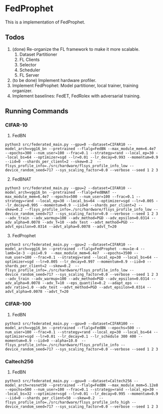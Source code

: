 # FedProphet

This is a implementation of FedProphet.

## Todos
1. (done) Re-organize the FL framework to make it more scalable.
    1. Dataset Partitioner
    2. FL Clients
    3. Selector
    4. Scheduler
    5. FL Server
2. (to be done) Implement hardware profiler.
3. Implement FedProphet: Model partitioner, local trainer, training organizer.
4. Implement baselines: FedET, FedRolex with adversarial training.

## Running Commands

### CIFAR-10

1. FedBN
```shell
python3 src/federated_main.py --gpu=0 --dataset=CIFAR10 --model_arch=vgg16_bn --pretrained --flalg=FedBN --max_module_mem=6.4e7 --epochs=300 --num_user=100 --frac=0.1 --strategy=rand --local_ep=30 --local_bs=64 --optimizer=sgd --lr=0.01 --lr_decay=0.993 --momentum=0.9 --iid=0 --shards_per_client=2 --skew=0.2  --flsys_profile_info=./src/hardware/flsys_profile_info_low --device_random_seed=717 --sys_scaling_factor=0.0 --verbose --seed 1 2 3
```

2. FedBNAT
```shell
python3 src/federated_main.py --gpu=2 --dataset=CIFAR10 --model_arch=vgg16_bn --pretrained --flalg=FedBNAT --max_module_mem=6.4e7 --epochs=500 --num_user=100 --frac=0.1 --strategy=rand --local_ep=30 --local_bs=64 --optimizer=sgd --lr=0.005 --lr_decay=0.995 --momentum=0.9 --iid=0 --shards_per_client=2 --skew=0.2 --flsys_profile_info=./src/hardware/flsys_profile_info_low --device_random_seed=717 --sys_scaling_factor=0.0 --verbose --seed 1 2 3 --adv_train --adv_warmup=100 --adv_method=PGD --adv_epsilon=0.0314 --adv_alpha=0.0078 --adv_T=10 --adv_test --advt_method=PGD --advt_epsilon=0.0314 --advt_alpha=0.0078 --advt_T=20
```

3. FedProphet
```shell
python3 src/federated_main.py --gpu=2 --dataset=CIFAR10 --model_arch=vgg16_bn --pretrained --flalg=FedProphet --mu=1e-4 --lamb=1e-3 --psi=0.9  --max_module_mem=6.4e7  --epochs=3500 --num_user=100 --frac=0.1 --strategy=rand --local_ep=30 --local_bs=64 --optimizer=sgd --lr=0.005 --lr_decay=0.997 --momentum=0.9 --iid=0 --shards_per_client=2 --skew=0.2  --flsys_profile_info=./src/hardware/flsys_profile_info_low --device_random_seed=717 --sys_scaling_factor=0.0 --verbose --seed 1 2 3 --adv_train --adv_warmup=100 --adv_method=PGD --adv_epsilon=0.0314 --adv_alpha=0.0078 --adv_T=10 --eps_quantile=0.2 --adapt_eps --adv_ratio=1.0 --adv_test --advt_method=PGD --advt_epsilon=0.0314 --advt_alpha=0.0078 --advt_T=20
```

### CIFAR-100
1. FedBN
```shell
python3 src/federated_main.py --gpu=0 --dataset=CIFAR100 --model_arch=vgg16_bn --pretrained --flalg=FedBN --epochs=500 --num_user=100 --frac=0.1 --strategy=rand --local_ep=30 --local_bs=64 --optimizer=sgd --lr=0.01 --lr_decay=0.1 --lr_schedule 300 400 --momentum=0.9 --iid=0 --alpha=10.0  --flsys_profile_info=./src/hardware/flsys_profile_info --device_random_seed=717 --sys_scaling_factor=0.0 --verbose --seed 1 2 3
```

### Caltech256
1. FedBN
```shell
python3 src/federated_main.py --gpu=0 --dataset=Caltech256 --model_arch=resnet50 --pretrained --flalg=FedBN --max_module_mem=5.12e8 --epochs=500 --num_user=100 --frac=0.1 --strategy=rand --local_ep=30 --local_bs=32 --optimizer=sgd --lr=0.01 --lr_decay=0.995 --momentum=0.9 --iid=0 --shards_per_client=50 --skew=0.2  --flsys_profile_info=./src/hardware/flsys_profile_info_high --device_random_seed=717 --sys_scaling_factor=0.0 --verbose --seed 1 2 3
```